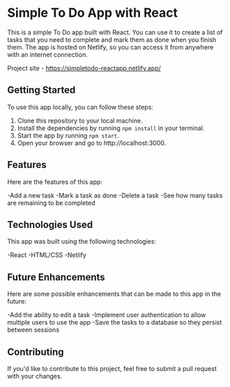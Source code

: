# Simple To Do App with React
This is a simple To Do app built with React. You can use it to create a list of tasks that you need to complete and mark them as done when you finish them. The app is hosted on Netlify, so you can access it from anywhere with an internet connection.

Project site - https://simpletodo-reactapp.netlify.app/

## Getting Started
To use this app locally, you can follow these steps:

1. Clone this repository to your local machine.
2. Install the dependencies by running ```npm install``` in your terminal.
3. Start the app by running ```npm start```.
4. Open your browser and go to http://localhost:3000.

## Features
Here are the features of this app:

-Add a new task
-Mark a task as done
-Delete a task
-See how many tasks are remaining to be completed

## Technologies Used
This app was built using the following technologies:

-React
-HTML/CSS
-Netlify

## Future Enhancements
Here are some possible enhancements that can be made to this app in the future:

-Add the ability to edit a task
-Implement user authentication to allow multiple users to use the app
-Save the tasks to a database so they persist between sessions

## Contributing
If you'd like to contribute to this project, feel free to submit a pull request with your changes.
